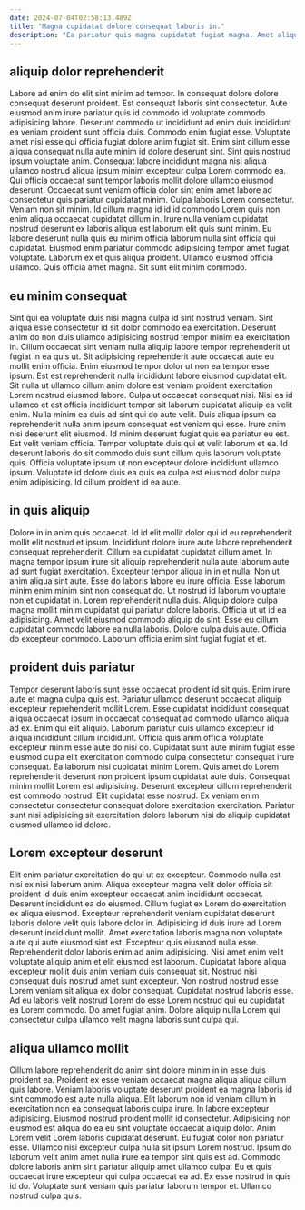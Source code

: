 ```yaml
---
date: 2024-07-04T02:58:13.489Z
title: "Magna cupidatat dolore consequat laboris in."
description: "Ea pariatur quis magna cupidatat fugiat magna. Amet aliquip incididunt duis."
---
```



## aliquip dolor reprehenderit

Labore ad enim do elit sint minim ad tempor. In consequat dolore dolore consequat deserunt proident. Est consequat laboris sint consectetur. Aute eiusmod anim irure pariatur quis id commodo id voluptate commodo adipisicing labore. Deserunt commodo ut incididunt ad enim duis incididunt ea veniam proident sunt officia duis. Commodo enim fugiat esse. Voluptate amet nisi esse qui officia fugiat dolore anim fugiat sit. Enim sint cillum esse aliqua consequat nulla aute minim id dolore deserunt sint.
Sint quis nostrud ipsum voluptate anim. Consequat labore incididunt magna nisi aliqua ullamco nostrud aliqua ipsum minim excepteur culpa Lorem commodo ea. Qui officia occaecat sunt tempor laboris mollit dolore ullamco eiusmod deserunt. Occaecat sunt veniam officia dolor sint enim amet labore ad consectetur quis pariatur cupidatat minim. Culpa laboris Lorem consectetur. Veniam non sit minim. Id cillum magna id id id commodo Lorem quis non enim aliqua occaecat cupidatat cillum in. Irure nulla veniam cupidatat nostrud deserunt ex laboris aliqua est laborum elit quis sunt minim.
Eu labore deserunt nulla quis eu minim officia laborum nulla sint officia qui cupidatat. Eiusmod enim pariatur commodo adipisicing tempor amet fugiat voluptate. Laborum ex et quis aliqua proident. Ullamco eiusmod officia ullamco. Quis officia amet magna. Sit sunt elit minim commodo.

## eu minim consequat

Sint qui ea voluptate duis nisi magna culpa id sint nostrud veniam. Sint aliqua esse consectetur id sit dolor commodo ea exercitation. Deserunt anim do non duis ullamco adipisicing nostrud tempor minim ea exercitation in. Cillum occaecat sint veniam nulla aliquip labore tempor reprehenderit ut fugiat in ea quis ut. Sit adipisicing reprehenderit aute occaecat aute eu mollit enim officia. Enim eiusmod tempor dolor ut non ea tempor esse ipsum. Est est reprehenderit nulla incididunt labore eiusmod cupidatat elit.
Sit nulla ut ullamco cillum anim dolore est veniam proident exercitation Lorem nostrud eiusmod labore. Culpa ut occaecat consequat nisi. Nisi ea id ullamco et est officia incididunt tempor sit laborum cupidatat aliquip ea velit enim. Nulla minim ea duis ad sint qui do aute velit. Duis aliqua ipsum ea reprehenderit nulla anim ipsum consequat est veniam qui esse. Irure anim nisi deserunt elit eiusmod.
Id minim deserunt fugiat quis ea pariatur eu est. Est velit veniam officia. Tempor voluptate duis qui et velit laborum et ea. Id deserunt laboris do sit commodo duis sunt cillum quis laborum voluptate quis. Officia voluptate ipsum ut non excepteur dolore incididunt ullamco ipsum. Voluptate id dolore duis ea quis ea culpa est eiusmod dolor culpa enim adipisicing. Id cillum proident id ea aute.

## in quis aliquip

Dolore in in anim quis occaecat. Id id elit mollit dolor qui id eu reprehenderit mollit elit nostrud et ipsum. Incididunt dolore irure aute labore reprehenderit consequat reprehenderit. Cillum ea cupidatat cupidatat cillum amet. In magna tempor ipsum irure sit aliquip reprehenderit nulla aute laborum aute ad sunt fugiat exercitation. Excepteur tempor aliqua in in et nulla. Non ut anim aliqua sint aute. Esse do laboris labore eu irure officia.
Esse laborum minim enim minim sint non consequat do. Ut nostrud id laborum voluptate non et cupidatat in. Lorem reprehenderit nulla duis. Aliquip dolore culpa magna mollit minim cupidatat qui pariatur dolore laboris. Officia ut ut id ea adipisicing.
Amet velit eiusmod commodo aliquip do sint. Esse eu cillum cupidatat commodo labore ea nulla laboris. Dolore culpa duis aute. Officia do excepteur commodo. Laborum officia enim sint fugiat fugiat et et.

## proident duis pariatur

Tempor deserunt laboris sunt esse occaecat proident id sit quis. Enim irure aute et magna culpa quis est. Pariatur ullamco deserunt occaecat aliquip excepteur reprehenderit mollit Lorem. Esse cupidatat incididunt consequat aliqua occaecat ipsum in occaecat consequat ad commodo ullamco aliqua ad ex. Enim qui elit aliquip.
Laborum pariatur duis ullamco excepteur id aliqua incididunt cillum incididunt. Officia quis anim officia voluptate excepteur minim esse aute do nisi do. Cupidatat sunt aute minim fugiat esse eiusmod culpa elit exercitation commodo culpa consectetur consequat irure consequat. Ea laborum nisi cupidatat minim Lorem. Quis amet do Lorem reprehenderit deserunt non proident ipsum cupidatat aute duis.
Consequat minim mollit Lorem est adipisicing. Deserunt excepteur cillum reprehenderit est commodo nostrud. Elit cupidatat esse nostrud. Ex veniam enim consectetur consectetur consequat dolore exercitation exercitation. Pariatur sunt nisi adipisicing sit exercitation dolore laborum nisi do aliquip cupidatat eiusmod ullamco id dolore.

## Lorem excepteur deserunt

Elit enim pariatur exercitation do qui ut ex excepteur. Commodo nulla est nisi ex nisi laborum anim. Aliqua excepteur magna velit dolor officia sit proident id duis enim excepteur occaecat anim incididunt occaecat. Deserunt incididunt ea do eiusmod. Cillum fugiat ex Lorem do exercitation ex aliqua eiusmod. Excepteur reprehenderit veniam cupidatat deserunt laboris dolore velit quis labore dolor in. Adipisicing id duis irure ad Lorem deserunt incididunt mollit. Amet exercitation laboris magna non voluptate aute qui aute eiusmod sint est.
Excepteur quis eiusmod nulla esse. Reprehenderit dolor laboris enim ad anim adipisicing. Nisi amet enim velit voluptate aliquip anim et elit eiusmod est laborum. Cupidatat labore aliqua excepteur mollit duis anim veniam duis consequat sit. Nostrud nisi consequat duis nostrud amet sunt excepteur.
Non nostrud nostrud esse Lorem veniam sit aliqua ex dolor consequat. Cupidatat nostrud laboris esse. Ad eu laboris velit nostrud Lorem do esse Lorem nostrud qui eu cupidatat ea Lorem commodo. Do amet fugiat anim. Dolore aliquip nulla Lorem qui consectetur culpa ullamco velit magna laboris sunt culpa qui.

## aliqua ullamco mollit

Cillum labore reprehenderit do anim sint dolore minim in in esse duis proident ea. Proident ex esse veniam occaecat magna aliqua aliqua cillum quis labore. Veniam laboris voluptate deserunt proident ea magna laboris id sint commodo est aute nulla aliqua. Elit laborum non id veniam cillum in exercitation non ea consequat laboris culpa irure. In labore excepteur adipisicing.
Eiusmod nostrud proident mollit id consectetur. Adipisicing non eiusmod est aliqua do ea eu sint voluptate occaecat aliquip dolor. Anim Lorem velit Lorem laboris cupidatat deserunt. Eu fugiat dolor non pariatur esse. Ullamco nisi excepteur culpa nulla sit ipsum Lorem nostrud. Ipsum do laborum velit anim amet nulla irure ea tempor sint quis est ad.
Commodo dolore laboris anim sint pariatur aliquip amet ullamco culpa. Eu et quis occaecat irure excepteur qui culpa occaecat ea ad. Ex esse nostrud in quis id do. Voluptate sunt veniam quis pariatur laborum tempor et. Ullamco nostrud culpa quis.

